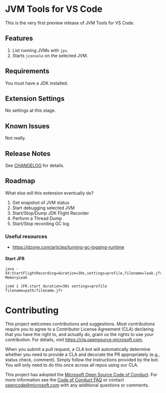# JVM Tools for VS Code

This is the very first preview release of JVM Tools for VS Code.

## Features

1. List running JVMs with `jps`.
1. Starts `jconsole` on the selected JVM.

## Requirements

You must have a JDK installed.

## Extension Settings

No settings at this stage.

## Known Issues

Not really.

## Release Notes

See [CHANGELOG](./CHANGELOG.md) for details.

## Roadmap

What else will this extension eventually do?

1. Get snapshot of JVM status
1. Start debugging selected JVM
1. Start/Stop/Dump JDK Flight Recorder
1. Perform a Thread Dump
1. Start/Stop recording GC log

### Useful resources

-   https://dzone.com/articles/turning-gc-logging-runtime

#### Start JFR

    java -XX:StartFlightRecording=duration=30s,settings=profile,filename=leak.jfr MemoryLeak

    jcmd 1 JFR.start duration=30s settings=profile filename=path/filename.jfr

# Contributing

This project welcomes contributions and suggestions. Most contributions require
you to agree to a Contributor License Agreement (CLA) declaring that you have
the right to, and actually do, grant us the rights to use your contribution. For
details, visit https://cla.opensource.microsoft.com.

When you submit a pull request, a CLA bot will automatically determine whether
you need to provide a CLA and decorate the PR appropriately (e.g., status check,
comment). Simply follow the instructions provided by the bot. You will only need
to do this once across all repos using our CLA.

This project has adopted the
[Microsoft Open Source Code of Conduct](https://opensource.microsoft.com/codeofconduct/).
For more information see the
[Code of Conduct FAQ](https://opensource.microsoft.com/codeofconduct/faq/) or
contact [opencode@microsoft.com](mailto:opencode@microsoft.com) with any
additional questions or comments.
